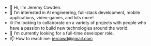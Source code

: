 - 👋 Hi, I’m Jeremy Cowden.
- 👀 I’m interested in AI engineering, full-stack development, mobile applications, video-games, and lots more!
- 🌐 I’m looking to collaborate on a variety of projects with people who have a passion to build new technologies around the world.
- 🌱 I’m currently looking for a full-time developer role.
- 📫 How to reach me: jercowd@gmail.com

<!---
jercowd/jercowd is a ✨ special ✨ repository because its `README.md` (this file) appears on your GitHub profile.
You can click the Preview link to take a look at your changes.
--->
